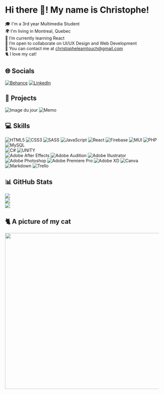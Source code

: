 # Hi there 👋! My name is Christophe!

🎓 I'm a 3rd year Multimedia Student<br>
🌍 I'm living in Montreal, Quebec<br>
🌱 I’m currently learning React<br>
🤝 I’m open to collaborate on UI/UX Design and Web Development<br>
💬 You can contact me at christopheleamtouch@gmail.com<br>
🐈 I love my cat!

## 🌐 Socials
[![Behance](https://img.shields.io/badge/Behance-1769ff?logo=behance&logoColor=white)](https://behance.net/christoleto)
[![LinkedIn](https://img.shields.io/badge/LinkedIn-%230077B5.svg?logo=linkedin&logoColor=white)](https://linkedin.com/in/christophe-leam-touch-977336123) 

## 📁 Projects
![Image du jour](https://tp2-idj-christophe.web.app/)
![Memo](https://daraenyu.github.io/tp1-memo-christophe/)

## 💻 Skills
![HTML5](https://img.shields.io/badge/html5-%23E34F26.svg?style=for-the-badge&logo=html5&logoColor=white)
![CSS3](https://img.shields.io/badge/css3-%231572B6.svg?style=for-the-badge&logo=css3&logoColor=white)
![SASS](https://img.shields.io/badge/SASS-hotpink.svg?style=for-the-badge&logo=SASS&logoColor=white)
![JavaScript](https://img.shields.io/badge/javascript-%23323330.svg?style=for-the-badge&logo=javascript&logoColor=%23F7DF1E)
![React](https://img.shields.io/badge/react-%2320232a.svg?style=for-the-badge&logo=react&logoColor=%2361DAFB)
![Firebase](https://img.shields.io/badge/firebase-%23039BE5.svg?style=for-the-badge&logo=firebase)
![MUI](https://img.shields.io/badge/MUI-%230081CB.svg?style=for-the-badge&logo=material-ui&logoColor=white)
![PHP](https://img.shields.io/badge/php-%23777BB4.svg?style=for-the-badge&logo=php&logoColor=white)
![MySQL](https://img.shields.io/badge/mysql-%2300f.svg?style=for-the-badge&logo=mysql&logoColor=white)<br>
![C#](https://img.shields.io/badge/c%23-%23239120.svg?style=for-the-badge&logo=c-sharp&logoColor=white)
![UNITY](https://img.shields.io/badge/Unity-%2320232a.svg?style=for-the-badge&logo=unity&logoColor=white)<br>
![Adobe After Effects](https://img.shields.io/badge/Adobe%20After%20Effects-9999FF.svg?style=for-the-badge&logo=Adobe%20After%20Effects&logoColor=white)
![Adobe Audition](https://img.shields.io/badge/Adobe%20Audition-9999FF.svg?style=for-the-badge&logo=Adobe%20Audition&logoColor=white)
![Adobe Illustrator](https://img.shields.io/badge/Adobe%20Illustrator-%23FF9A00.svg?style=for-the-badge&logo=adobeillustrator&logoColor=white)
![Adobe Photoshop](https://img.shields.io/badge/Adobe%20Photoshop-%2331A8FF.svg?style=for-the-badge&logo=adobephotoshop&logoColor=white)
![Adobe Premiere Pro](https://img.shields.io/badge/Adobe%20Premiere%20Pro-9999FF.svg?style=for-the-badge&logo=Adobe%20Premiere%20Pro&logoColor=white)
![Adobe XD](https://img.shields.io/badge/Adobe%20XD-470137?style=for-the-badge&logo=Adobe%20XD&logoColor=#FF61F6)
![Canva](https://img.shields.io/badge/Canva-%2300C4CC.svg?style=for-the-badge&logo=Canva&logoColor=white)
![Markdown](https://img.shields.io/badge/markdown-%23000000.svg?style=for-the-badge&logo=markdown&logoColor=white)
![Trello](https://img.shields.io/badge/Trello-%23026AA7.svg?style=for-the-badge&logo=Trello&logoColor=white)

## 📊 GitHub Stats
![](https://github-readme-stats.vercel.app/api?username=DaraenYu&theme=dark&hide_border=true&include_all_commits=false&count_private=false)<br/>
![](https://github-readme-streak-stats.herokuapp.com/?user=DaraenYu&theme=dark&hide_border=true)<br/>
![](https://github-readme-stats.vercel.app/api/top-langs/?username=DaraenYu&theme=dark&hide_border=true&include_all_commits=false&count_private=false&layout=compact)

## 🐈 A picture of my cat
<img src="https://firebasestorage.googleapis.com/v0/b/tp2-idj-christophe.appspot.com/o/images%2FJack.jpg?alt=media&token=c9f34cf0-421c-4f9f-af5e-070a7dbffac0" width="512px"/>

<!-- Proudly created with GPRM ( https://gprm.itsvg.in ) -->
